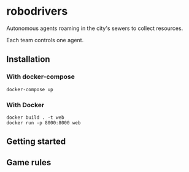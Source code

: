 # robodrivers

Autonomous agents roaming in the city's sewers to collect resources.

Each team controls one agent.

## Installation

### With docker-compose

```
docker-compose up
```

### With Docker

```
docker build . -t web
docker run -p 8000:8000 web
```


## Getting started


## Game rules

